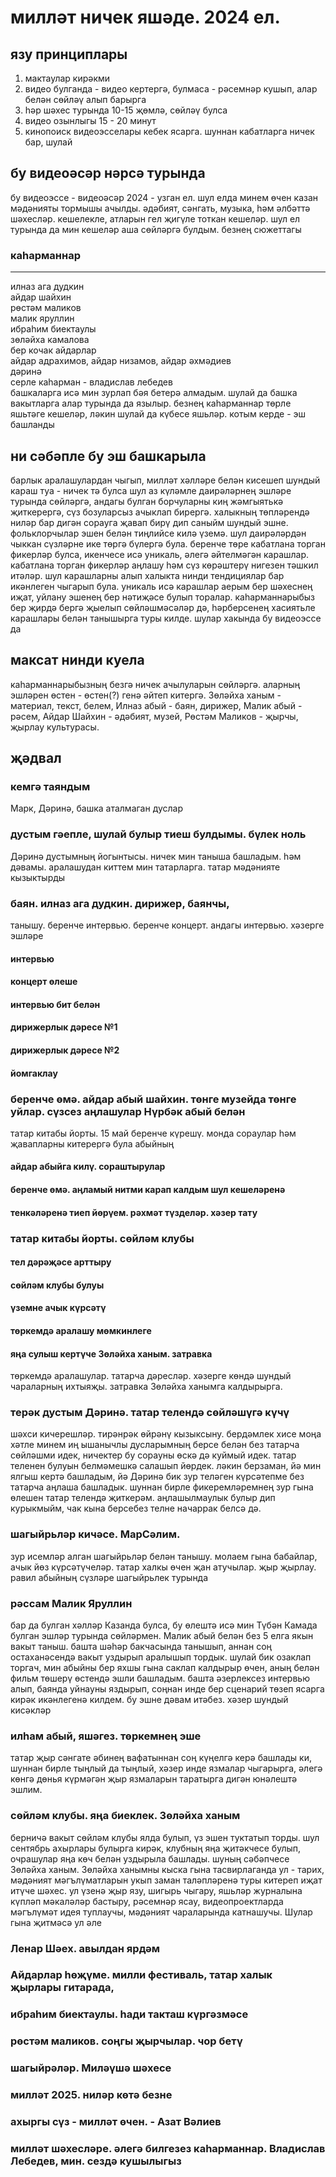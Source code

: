 # милләт ничек яшәде. 2024 ел.
## язу принциплары
1. мактаулар кирәкми
2. видео булганда - видео кертергә, булмаса - рәсемнәр кушып, алар белән сөйләү алып барырга 
3. һәр шәхес турында 10-15 җөмлә, сөйләү булса
4. видео озынлыгы 15 - 20 минут
5. кинопоиск видеоэсселары кебек ясарга. шуннан кабатларга ничек бар, шулай
## бу видеоәсәр нәрсә турында
бу видеоэссе - видеоәсәр
2024 - узган ел. шул елда минем өчен казан мәдәнияты тормышы ачылды. әдәбият, сәнгать, музыка, һәм әлбәттә шәхесләр. кешелекле, атларын гел җигүле тоткан кешеләр. шул ел турында да мин кешеләр аша сөйләргә булдым. безнең сюжеттагы
### каһарманнар
---  
илназ ага дудкин  
айдар шайхин  
рөстәм маликов  
малик яруллин  
ибраһим биектаулы  
зөләйха камалова  
бер кочак айдарлар  
    айдар адрахимов, айдар низамов, айдар әхмәдиев  
дәринә  
серле каһарман - владислав лебедев  
башкаларга исә мин зурлап бәя бетерә алмадым. шулай да башка вакытларга алар турында да язылыр. 
безнең каһарманнар төрле яшьтәге кешеләр, ләкин шулай да күбесе яшьләр. 
котым керде - эш башланды
## ни сәбәпле бу эш башкарыла
барлык аралашулардан чыгып, милләт хәлләре белән кисешеп шундый караш туа - ничек тә булса шул аз күләмле даирәләрнең эшләре турында сөйләргә, андагы булган борчуларны киң жәмгыятькә җиткерергә, сүз бозуларсыз ачыклап бирергә. халыкның төпләрендә ниләр бар дигән сорауга җавап бирү дип саныйм шундый эшне. фольклорчылар эшен белән тиңлийсе килә үземә. 
шул даирәләрдән чыккан сүзләрне ике төргә бүлергә була. беренче төре кабатлана торган фикерләр булса, икенчесе исә уникаль, әлегә әйтелмәгән карашлар. кабатлана торган фикерләр аңлашу һәм сүз көрәштерү нигезен тәшкил итәләр. шул карашларны алып халыкта нинди тендициялар бар икәнлеген чыгарып була. уникаль исә карашлар аерым бер шәхеснең иҗат, уйлану эшенең бер нәтиҗәсе булып торалар. каһарманнарыбыз бер җирдә бергә җыелып сөйләшмәсәләр дә, һәрберсенең хасиятьле карашлары белән танышырга туры килде. шулар хакында бу видеоэссе да
## максат нинди куела
каһарманнарыбызның безгә ничек ачылуларын сөйләргә. аларның эшләрен өстен - өстен(?) генә әйтеп китергә. 
Зөләйха ханым - материал, текст, белем, Илназ абый - баян, дирижер, Малик абый - рәсем, Айдар Шайхин - әдәбият, музей, Рөстәм Маликов - җырчы, җырлау культурасы.
<!-- иң кыскасы ун җөмләдә булсын? -->
## җәдвал 
### кемгә таяндым
Марк, Дәринә, башка аталмаган дуслар
### дустым гәепле, шулай булыр тиеш булдымы. бүлек ноль
Дәринә дустымның йогынтысы. ничек мин таныша башладым. һәм дәвамы. аралашудан киттем мин татарларга. татар мәдәнияте кызыктырды
### баян. илназ ага дудкин. дирижер, баянчы, 
танышу. беренче интервью. беренче концерт. андагы интервью. хәзерге эшләре
#### интервью
#### концерт өлеше
#### интервью бит белән
#### дирижерлык дәресе №1
#### дирижерлык дәресе №2
#### йомгаклау 
### беренче өмә. айдар абый шайхин. төнге музейда төнге уйлар. сүзсез аңлашулар Нүрбәк абый белән
татар китабы йорты. 15 май беренче күрешү. монда сораулар һәм җавапларны китерергә була абыйның
#### айдар абыйга килү. сораштырулар
#### беренче өмә. аңламый нитми карап калдым шул кешеләренә
#### тенкәләренә тиеп йөрүем. рәхмәт түзделәр. хәзер тату
### татар китабы йорты. сөйләм клубы
#### тел дәрәҗәсе арттыру
#### сөйләм клубы булуы
#### үземне ачык күрсәтү
#### төркемдә аралашу мөмкинлеге
#### яңа сулыш кертүче Зөләйха ханым. затравка  
төркемдә аралашулар. татарча дәресләр. хәзерге көндә шундый чараларның ихтыяҗы. затравка Зөләйха ханымга калдырырга.
### терәк дустым Дәринә. татар телендә сөйләшүгә күчү
шәхси кичерешләр. тирәнрәк өйрәнү кызыксыну. бердәмлек хисе
моңа хәтле минем иң ышанычлы дусларымның берсе белән без татарча сөйләшми идек, ничектер бу сорауны өскә дә куймый идек. татар теленен булуын белмәмешкә салашып йөрдек. ләкин берзаман, йә мин ялгыш кертә башладым, йә Дәринә бик зур теләген күрсәтепме без татарча аңлаша башладык. шуннан бирле фикеремләремнең зур гына өлешен татар телендә җиткерәм. аңлашылмаулык булыр дип курыкмыйм, чак кына берсебез телне начаррак белсә дә.
### шагыйрьләр кичәсе. МарСәлим.
зур исемләр алган шагыйрьләр белән танышу. молаем гына бабайлар, ачык йөз күрсәтүчеләр. татар халкы өчен җан атучылар. җыр җырлау. равил абыйның сүзләре шагыйрьлек турында 
### рәссам Малик Яруллин
бар да булган хәлләр Казанда булса, бу өлештә исә мин Түбән Камада булган эшләр турында сөйләрмен. Малик абый белән без 5 елга якын вакыт таныш. башта шәһәр бакчасында танышып, аннан соң остаханәсендә вакыт уздырып аралышып тордык. шулай бик озаклап торгач, мин абыйны бер яхшы гына саклап калдырыр өчен, аның белән фильм төшерү өстендә эшли башладым. башта әзерлексез интервью алып, баянда уйнауны яздырып, соңнан инде бер сценарий төзеп ясарга кирәк икәнлегенә килдем. бу эшне дәвам итәбез. хәзер шундый кисәкләр
### илһам абый, яшәгез. төркемнең эше
татар җыр сәнгате әбинең вафатыннан соң күңелгә керә башлады ки, шуннан бирле тыңлый да тыңлый, хәзер инде язмалар чыгарырга, әлегә көнгә дөнья күрмәгән җыр язмаларын таратырга дигән юнәлештә эшлим. 
### сөйләм клубы. яңа биеклек. Зөләйха ханым
берничә вакыт сөйләм клубы ялда булып, үз эшен туктатып торды. шул сентябрь ахырлары булырга кирәк, клубның яңа җитәкчесе булып, очрашулар яңа көч белән уздырыла башлады. шуның сәбәпчесе Зөләйха ханым. Зөләйха ханымны кыска гына тасвирлаганда ул - тарих, мәдәният мәгълүматларын укып заман таләпләренә туры китереп иҗат итүче шәхес. ул үзенә җыр язу, шигырь чыгару, яшьләр журналына күпләп мәкаләләр бастыру, рәсемнәр ясау, видеопроектларда мәгълүмәт идея туплаучы, мәдәният чараларында катнашучы. Шулар гына җитмәсә ул әле 
### Ленар Шәех. авылдан ярдәм
### Айдарлар һөҗүме. милли фестиваль, татар халык җырлары гитарада, 
### ибраһим биектаулы. һади такташ күргәзмәсе
### рөстәм маликов. соңгы җырчылар. чор бетү
### шагыйрәләр. Миләүшә шәхесе
### милләт 2025. ниләр көтә безне
### ахыргы сүз - милләт өчен. - Азат Вәлиев
### милләт шәхесләре. әлегә билгезез каһарманнар. Владислав Лебедев, мин. сездә кушылыгыз

<!-- ### туган шамил абый ? -->